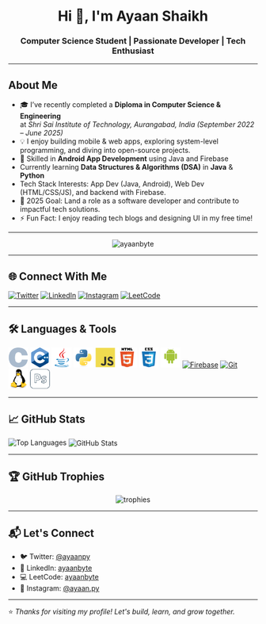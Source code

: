 
<h1 align="center">Hi 👋, I'm Ayaan Shaikh</h1>
<h3 align="center">Computer Science Student | Passionate Developer | Tech Enthusiast</h3>

---

##  About Me

- 🎓 I’ve recently completed a **Diploma in Computer Science & Engineering**  
  at *Shri Sai Institute of Technology, Aurangabad, India (September 2022 – June 2025)*  
- 💡 I enjoy building mobile & web apps, exploring system-level programming, and diving into open-source projects.
- 📱 Skilled in **Android App Development** using Java and Firebase  
- Currently learning **Data Structures & Algorithms (DSA)** in **Java**  & **Python**
- Tech Stack Interests: App Dev (Java, Android), Web Dev (HTML/CSS/JS), and backend with Firebase.
- 🥅 2025 Goal: Land a role as a software developer and contribute to impactful tech solutions.
- ⚡ Fun Fact: I enjoy reading tech blogs and designing UI in my free time!
---
<p align="center">
  <img src="https://komarev.com/ghpvc/?username=ayaanbyte&label=Profile%20views&color=0e75b6&style=flat" alt="ayaanbyte" />
</p>

---

## 🌐 Connect With Me

<p align="left">
  <a href="https://x.com/ayaanpy" target="_blank"><img src="https://raw.githubusercontent.com/rahuldkjain/github-profile-readme-generator/master/src/images/icons/Social/twitter.svg" height="30" width="40" alt="Twitter"/></a>
  <a href="https://linkedin.com/in/ayaandevx" target="_blank"><img src="https://raw.githubusercontent.com/rahuldkjain/github-profile-readme-generator/master/src/images/icons/Social/linked-in-alt.svg" height="30" width="40" alt="LinkedIn"/></a>
  <a href="https://instagram.com/ayaan.py" target="_blank"><img src="https://raw.githubusercontent.com/rahuldkjain/github-profile-readme-generator/master/src/images/icons/Social/instagram.svg" height="30" width="40" alt="Instagram"/></a>
  <a href="https://leetcode.com/ayaanbyte" target="_blank"><img src="https://raw.githubusercontent.com/rahuldkjain/github-profile-readme-generator/master/src/images/icons/Social/leet-code.svg" height="30" width="40" alt="LeetCode"/></a>
</p>

---

## 🛠️ Languages & Tools

<p align="left">
  <a href="https://www.cprogramming.com/" target="_blank"><img src="https://raw.githubusercontent.com/devicons/devicon/master/icons/c/c-original.svg" width="40" height="40" alt="C"/></a>
  <a href="https://www.w3schools.com/cpp/" target="_blank"><img src="https://raw.githubusercontent.com/devicons/devicon/master/icons/cplusplus/cplusplus-original.svg" width="40" height="40" alt="C++"/></a>
  <a href="https://www.java.com" target="_blank"><img src="https://raw.githubusercontent.com/devicons/devicon/master/icons/java/java-original.svg" width="40" height="40" alt="Java"/></a>
  <a href="https://www.python.org" target="_blank"><img src="https://raw.githubusercontent.com/devicons/devicon/master/icons/python/python-original.svg" width="40" height="40" alt="Python"/></a>
  <a href="https://developer.mozilla.org/en-US/docs/Web/JavaScript" target="_blank"><img src="https://raw.githubusercontent.com/devicons/devicon/master/icons/javascript/javascript-original.svg" width="40" height="40" alt="JavaScript"/></a>
  <a href="https://www.w3.org/html/" target="_blank"><img src="https://raw.githubusercontent.com/devicons/devicon/master/icons/html5/html5-original-wordmark.svg" width="40" height="40" alt="HTML5"/></a>
  <a href="https://www.w3schools.com/css/" target="_blank"><img src="https://raw.githubusercontent.com/devicons/devicon/master/icons/css3/css3-original-wordmark.svg" width="40" height="40" alt="CSS3"/></a>
  <a href="https://developer.android.com" target="_blank"><img src="https://raw.githubusercontent.com/devicons/devicon/master/icons/android/android-original-wordmark.svg" width="40" height="40" alt="Android"/></a>
  <a href="https://firebase.google.com/" target="_blank"><img src="https://www.vectorlogo.zone/logos/firebase/firebase-icon.svg" width="40" height="40" alt="Firebase"/></a>
  <a href="https://git-scm.com/" target="_blank"><img src="https://www.vectorlogo.zone/logos/git-scm/git-scm-icon.svg" width="40" height="40" alt="Git"/></a>
  <a href="https://www.linux.org/" target="_blank"><img src="https://raw.githubusercontent.com/devicons/devicon/master/icons/linux/linux-original.svg" width="40" height="40" alt="Linux"/></a>
  <a href="https://www.photoshop.com/en" target="_blank"><img src="https://raw.githubusercontent.com/devicons/devicon/master/icons/photoshop/photoshop-line.svg" width="40" height="40" alt="Photoshop"/></a>
</p>

---

## 📈 GitHub Stats

<p>
  <img align="left" src="https://github-readme-stats.vercel.app/api/top-langs?username=ayaanbyte&show_icons=true&locale=en&layout=compact" alt="Top Languages"/>
</p>

<p>&nbsp;<img align="center" src="https://github-readme-stats.vercel.app/api?username=ayaanbyte&show_icons=true&locale=en" alt="GitHub Stats"/></p>

---

## 🏆 GitHub Trophies

<p align="center">
  <img src="https://github-profile-trophy.vercel.app/?username=ayaanbyte&theme=algolia&row=1&column=6" alt="trophies"/>
</p>

---

## 📬 Let's Connect

- 🐦 Twitter: [@ayaanpy](https://x.com/ayaanpy)
- 💼 LinkedIn: [ayaanbyte](https://linkedin.com/in/ayaanbyte)
- 💻 LeetCode: [ayaanbyte](https://leetcode.com/ayaanbyte)
- 📸 Instagram: [@ayaan.py](https://instagram.com/ayaan.py)

---

⭐ *Thanks for visiting my profile! Let's build, learn, and grow together.*
